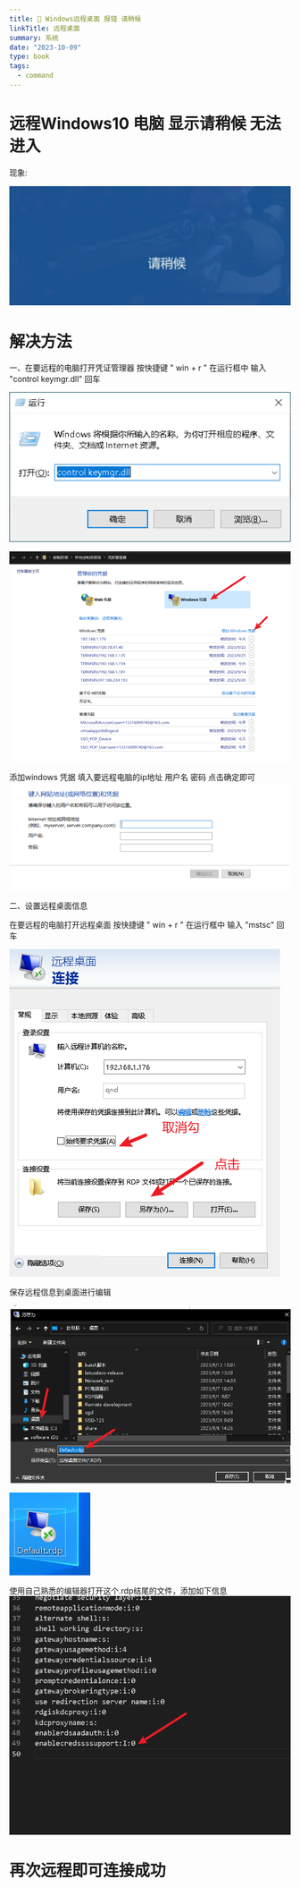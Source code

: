 ```yaml
---
title: 🤖 Windows远程桌面 报错 请稍候
linkTitle: 远程桌面
summary: 系统
date: "2023-10-09"
type: book
tags:
  - command
---
```



# 远程Windows10 电脑 显示请稍候 无法进入

现象:

![Alt text](./image.png)

# 解决方法

一、在要远程的电脑打开凭证管理器 按快捷键 " win + r " 在运行框中 输入  "control keymgr.dll" 回车

![Alt text](image-1.png)

![Alt text](image-2.png)

添加windows 凭据 填入要远程电脑的ip地址 用户名 密码 点击确定即可
![Alt text](image-3.png)

二、设置远程桌面信息

在要远程的电脑打开远程桌面 按快捷键 " win + r " 在运行框中 输入  "mstsc" 回车

![Alt text](image-5.png)

保存远程信息到桌面进行编辑

![Alt text](image-6.png)

![Alt text](image-7.png)

使用自己熟悉的编辑器打开这个.rdp结尾的文件，添加如下信息
![Alt text](image-8.png)

# 再次远程即可连接成功
